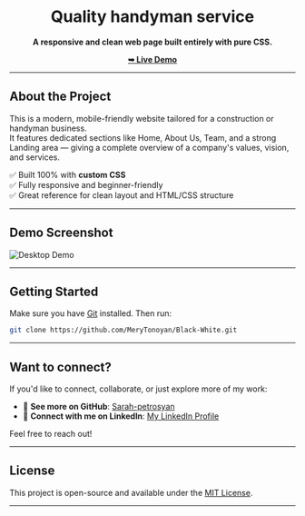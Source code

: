 
<div align="center">

# Quality handyman service

**A responsive and clean web page built entirely with pure CSS.**

[**➥ Live Demo**](https://sarah-petrosyan.github.io/Quality-handyman-service/)

</div>

---

## About the Project

This is a modern, mobile-friendly website tailored for a construction or handyman business.  
It features dedicated sections like Home, About Us, Team, and a strong Landing area — giving a complete overview of a company's values, vision, and services.

✅ Built 100% with **custom CSS**  
✅ Fully responsive and beginner-friendly  
✅ Great reference for clean layout and HTML/CSS structure

---

## Demo Screenshot

![Desktop Demo](./img.jpg "Desktop Demo")

---

## Getting Started

Make sure you have [Git](https://git-scm.com/downloads) installed. Then run:

```bash
git clone https://github.com/MeryTonoyan/Black-White.git
```

---

## Want to connect?

If you'd like to connect, collaborate, or just explore more of my work:

- 🔗 **See more on GitHub**: [Sarah-petrosyan](https://github.com/Sarah-petrosyan)
- 💼 **Connect with me on LinkedIn**: [My LinkedIn Profile](https://www.linkedin.com/jobs/)

Feel free to reach out!

---

## License

This project is open-source and available under the [MIT License](LICENSE).

---
